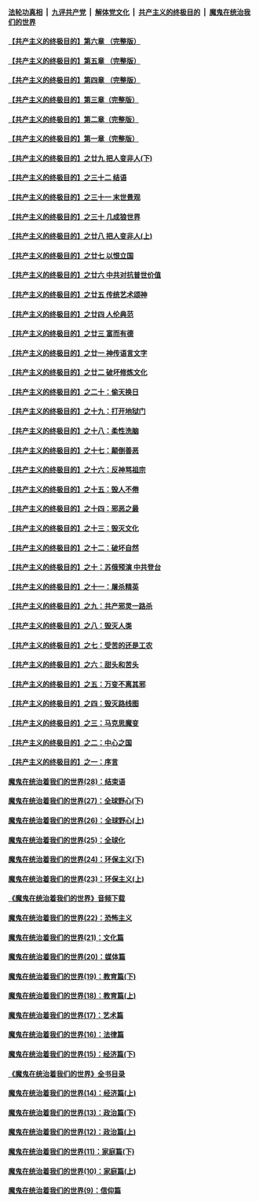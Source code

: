 ####  [法轮功真相](../../../../basic/blob/master/README.md?t=06281331) &nbsp;|&nbsp; [九评共产党](../../../../9ping.md/blob/master/README.md?t=06281331) &nbsp;|&nbsp; [解体党文化](../../../../jtdwh.md/blob/master/README.md?t=06281331)  &nbsp;|&nbsp; [共产主义的终极目的](../../../../gczydzjmd.md/blob/master/README.md?t=06281331) &nbsp;|&nbsp; [魔鬼在统治我们的世界](../../../../mgztzwmdsj.md/blob/master/README.md?t=06281331) 

#### [【共产主义的终极目的】第六章 （完整版）](../pages/nsc422/n11428913.md?t=06281331) 

#### [【共产主义的终极目的】第五章 （完整版）](../pages/nsc422/n11428912.md?t=06281331) 

#### [【共产主义的终极目的】第四章 （完整版）](../pages/nsc422/n11428907.md?t=06281331) 

#### [【共产主义的终极目的】第三章（完整版）](../pages/nsc422/n11428848.md?t=06281331) 

#### [【共产主义的终极目的】第二章（完整版）](../pages/nsc422/n11428831.md?t=06281331) 

#### [【共产主义的终极目的】第一章（完整版）](../pages/nsc422/n11417651.md?t=06281331) 

#### [【共产主义的终极目的】之廿九 把人变非人(下)](../pages/nsc422/n11344140.md?t=06281331) 

#### [【共产主义的终极目的】之三十二 结语](../pages/nsc422/n11360535.md?t=06281331) 

#### [【共产主义的终极目的】之三十一 末世景观](../pages/nsc422/n11351129.md?t=06281331) 

#### [【共产主义的终极目的】之三十 几成狼世界](../pages/nsc422/n11348280.md?t=06281331) 

#### [【共产主义的终极目的】之廿八 把人变非人(上)](../pages/nsc422/n11340492.md?t=06281331) 

#### [【共产主义的终极目的】之廿七 以恨立国](../pages/nsc422/n11336944.md?t=06281331) 

#### [【共产主义的终极目的】之廿六 中共对抗普世价值](../pages/nsc422/n11324785.md?t=06281331) 

#### [【共产主义的终极目的】之廿五 传统艺术颂神](../pages/nsc422/n11296396.md?t=06281331) 

#### [【共产主义的终极目的】之廿四 人伦典范](../pages/nsc422/n11296397.md?t=06281331) 

#### [【共产主义的终极目的】之廿三 富而有德](../pages/nsc422/n11283598.md?t=06281331) 

#### [【共产主义的终极目的】之廿一 神传语言文字](../pages/nsc422/n11263265.md?t=06281331) 

#### [【共产主义的终极目的】之廿二 破坏修炼文化](../pages/nsc422/n11245728.md?t=06281331) 

#### [【共产主义的终极目的】之二十：偷天换日](../pages/nsc422/n11238846.md?t=06281331) 

#### [【共产主义的终极目的】之十九：打开地狱门](../pages/nsc422/n11206376.md?t=06281331) 

#### [【共产主义的终极目的】之十八：柔性洗脑](../pages/nsc422/n11199994.md?t=06281331) 

#### [【共产主义的终极目的】之十七：颠倒善恶](../pages/nsc422/n11179782.md?t=06281331) 

#### [【共产主义的终极目的】之十六：反神骂祖宗](../pages/nsc422/n11166798.md?t=06281331) 

#### [【共产主义的终极目的】之十五：毁人不倦](../pages/nsc422/n11166792.md?t=06281331) 

#### [【共产主义的终极目的】之十四：邪恶之最](../pages/nsc422/n11150249.md?t=06281331) 

#### [【共产主义的终极目的】之十三：毁灭文化](../pages/nsc422/n11135227.md?t=06281331) 

#### [【共产主义的终极目的】之十二：破坏自然](../pages/nsc422/n11135214.md?t=06281331) 

#### [【共产主义的终极目的】之十：苏俄预演 中共登台](../pages/nsc422/n11118424.md?t=06281331) 

#### [【共产主义的终极目的】之十一：屠杀精英](../pages/nsc422/n11118442.md?t=06281331) 

#### [【共产主义的终极目的】之九：共产邪灵一路杀](../pages/nsc422/n11114139.md?t=06281331) 

#### [【共产主义的终极目的】之八：毁灭人类](../pages/nsc422/n11108503.md?t=06281331) 

#### [【共产主义的终极目的】之七：受苦的还是工农](../pages/nsc422/n11101809.md?t=06281331) 

#### [【共产主义的终极目的】之六：甜头和苦头](../pages/nsc422/n11096971.md?t=06281331) 

#### [【共产主义的终极目的】之五：万变不离其邪](../pages/nsc422/n11091285.md?t=06281331) 

#### [【共产主义的终极目的】之四：毁灭路线图](../pages/nsc422/n11086284.md?t=06281331) 

#### [【共产主义的终极目的】之三：马克思魔变](../pages/nsc422/n11061941.md?t=06281331) 

#### [【共产主义的终极目的】之二：中心之国](../pages/nsc422/n11047728.md?t=06281331) 

#### [【共产主义的终极目的】之一：序言](../pages/nsc422/n11086077.md?t=06281331) 

#### [魔鬼在统治着我们的世界(28)：结束语](../pages/nsc422/n10936246.md?t=06281331) 

#### [魔鬼在统治着我们的世界(27)：全球野心(下)](../pages/nsc422/n10928319.md?t=06281331) 

#### [魔鬼在统治着我们的世界(26)：全球野心(上)](../pages/nsc422/n10900318.md?t=06281331) 

#### [魔鬼在统治着我们的世界(25)：全球化](../pages/nsc422/n10788205.md?t=06281331) 

#### [魔鬼在统治着我们的世界(24)：环保主义(下)](../pages/nsc422/n10695307.md?t=06281331) 

#### [魔鬼在统治着我们的世界(23)：环保主义(上)](../pages/nsc422/n10688613.md?t=06281331) 

#### [《魔鬼在统治着我们的世界》音频下载](../pages/nsc422/n10635553.md?t=06281331) 

#### [魔鬼在统治着我们的世界(22)：恐怖主义](../pages/nsc422/n10614727.md?t=06281331) 

#### [魔鬼在统治着我们的世界(21)：文化篇](../pages/nsc422/n10597706.md?t=06281331) 

#### [魔鬼在统治着我们的世界(20)：媒体篇](../pages/nsc422/n10586579.md?t=06281331) 

#### [魔鬼在统治着我们的世界(19)：教育篇(下)](../pages/nsc422/n10564808.md?t=06281331) 

#### [魔鬼在统治着我们的世界(18)：教育篇(上)](../pages/nsc422/n10526970.md?t=06281331) 

#### [魔鬼在统治着我们的世界(17)：艺术篇](../pages/nsc422/n10499093.md?t=06281331) 

#### [魔鬼在统治着我们的世界(16)：法律篇](../pages/nsc422/n10485969.md?t=06281331) 

#### [魔鬼在统治着我们的世界(15)：经济篇(下)](../pages/nsc422/n10469975.md?t=06281331) 

#### [《魔鬼在统治着我们的世界》全书目录](../pages/nsc422/n10464261.md?t=06281331) 

#### [魔鬼在统治着我们的世界(14)：经济篇(上)](../pages/nsc422/n10457370.md?t=06281331) 

#### [魔鬼在统治着我们的世界(13)：政治篇(下)](../pages/nsc422/n10448270.md?t=06281331) 

#### [魔鬼在统治着我们的世界(12)：政治篇(上)](../pages/nsc422/n10444576.md?t=06281331) 

#### [魔鬼在统治着我们的世界(11)：家庭篇(下)](../pages/nsc422/n10440961.md?t=06281331) 

#### [魔鬼在统治着我们的世界(10)：家庭篇(上)](../pages/nsc422/n10435448.md?t=06281331) 

#### [魔鬼在统治着我们的世界(9)：信仰篇](../pages/nsc422/n10432159.md?t=06281331) 

